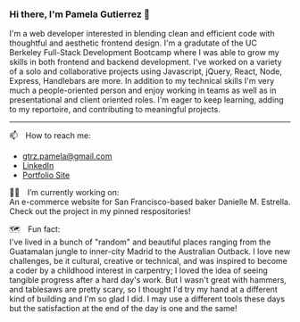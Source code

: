 ### Hi there, I'm Pamela Gutierrez 👋

I'm a web developer interested in blending clean and efficient code with thoughtful and aesthetic frontend design. I'm a gradutate of the UC Berkeley Full-Stack Development Bootcamp where I was able to grow my skills in both frontend and backend development. I've worked on a variety of a solo and collaborative projects using Javascript, jQuery, React, Node, Express, Handlebars are more. In addition to my technical skills I'm very much a people-oriented person and enjoy working in teams as well as in presentational and client oriented roles. I'm eager to keep learning, adding to my reportoire, and contributing to meaningful projects. 

____________________________________
📫&emsp;How to reach me: 
* gtrz.pamela@gmail.com
*  [LinkedIn](www.linkedin.com/in/pamela-gutierrez)
*  [Portfolio Site](www.pamela-gutierrez.com)


👩‍🍳&emsp;I’m currently working on:
<br>
An e-commerce website for San Francisco-based baker Danielle M. Estrella. Check out the project in my pinned respositories!

🗺️&emsp;Fun fact: 
<br>
I've lived in a bunch of "random" and beautiful places ranging from the Guatamalan jungle to inner-city Madrid to the Australian Outback. I love new challenges, be it cultural, creative or technical, and was inspired to become a coder by a childhood interest in carpentry; I loved the idea of seeing tangible progress after a hard day's work. But I wasn't great with hammers, and tablesaws are pretty scary, so I thought I'd try my hand at a different kind of building and I'm so glad I did. I may use a different tools these days but the satisfaction at the end of the day is one and the same! 

<!--
**pamela-gutierrez/pamela-gutierrez** is a ✨ _special_ ✨ repository because its `README.md` (this file) appears on your GitHub profile.

Here are some ideas to get you started:

- 🔭 I’m currently working on ...
- 🌱 I’m currently learning ...
- 👯 I’m looking to collaborate on ...
- 🤔 I’m looking for help with ...
- 💬 Ask me about ...
- 📫 How to reach me: ...
- 😄 Pronouns: ...
- ⚡ Fun fact: ...
-->
